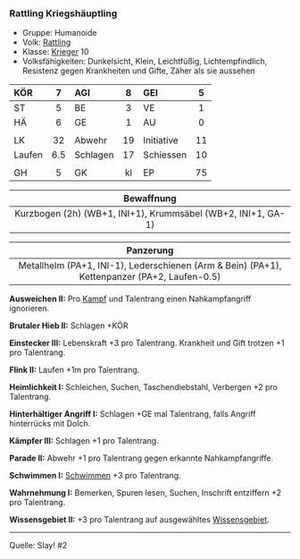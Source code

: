 ### Rattling Kriegshäuptling

- Gruppe: Humanoide
- Volk: [Rattling](../../fanwerk/bestiarium/rattling.md)
- Klasse: [Krieger](../../grw/charaktere-klasse-krieger.md) 10
- Volksfähigkeiten: Dunkelsicht, Klein, Leichtfüßig, Lichtempfindlich, Resistenz gegen Krankheiten und Gifte, Zäher als sie aussehen

| KÖR    |  7  | AGI      |  8  | GEI        |  5  |
| :----- | :-: | :------- | :-: | :--------- | :-: |
| ST     |  5  | BE       |  3  | VE         |  1  |
| HÄ     |  6  | GE       |  1  | AU         |  0  |
|        |     |          |     |            |     |
| LK     | 32  | Abwehr   | 19  | Initiative | 11  |
| Laufen | 6.5 | Schlagen | 17  | Schiessen  | 10  |
|        |     |          |     |            |     |
| GH     |  5  | GK       | kl  | EP         | 75  |

|                          Bewaffnung                          |
| :----------------------------------------------------------: |
| Kurzbogen (2h) (WB+1, INI+1), Krummsäbel (WB+2, INI+1, GA-1) |

|                                          Panzerung                                           |
| :------------------------------------------------------------------------------------------: |
| Metallhelm (PA+1, INI-1), Lederschienen (Arm & Bein) (PA+1), Kettenpanzer (PA+2, Laufen-0.5) |

**Ausweichen II:** Pro [Kampf](../../grw/regeln-kampf.md) und Talentrang einen Nahkampfangriff ignorieren.

**Brutaler Hieb II:** Schlagen +KÖR

**Einstecker III:** Lebenskraft +3 pro Talentrang. Krankheit und Gift trotzen +1 pro Talentrang.

**Flink II:** Laufen +1m pro Talentrang.

**Heimlichkeit I:** Schleichen, Suchen, Taschendiebstahl, Verbergen +2 pro Talentrang.

**Hinterhältiger Angriff I:** Schlagen +GE mal Talentrang, falls Angriff hinterrücks mit Dolch.

**Kämpfer III:** Schlagen +1 pro Talentrang.

**Parade II:** Abwehr +1 pro Talentrang gegen erkannte Nahkampfangriffe.

**Schwimmen I:** [Schwimmen](../../grw/talente/schwimmen.md) +3 pro Talentrang.

**Wahrnehmung I:** Bemerken, Spuren lesen, Suchen, Inschrift entziffern +2 pro Talentrang.

**Wissensgebiet II:** +3 pro Talentrang auf ausgewähltes [Wissensgebiet](../../grw/talente/wissensgebiet.md).

---

Quelle: Slay! #2

